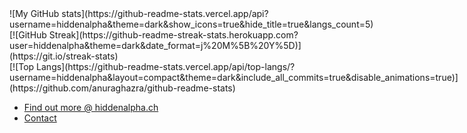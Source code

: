 
<div style="display:inline-block">
  ![My GitHub stats](https://github-readme-stats.vercel.app/api?username=hiddenalpha&theme=dark&show_icons=true&hide_title=true&langs_count=5)
</div>

<div style="display:inline-block">
  [![GitHub Streak](https://github-readme-streak-stats.herokuapp.com?user=hiddenalpha&theme=dark&date_format=j%20M%5B%20Y%5D)](https://git.io/streak-stats)
</div>

<div style="display:inline-block">
  [![Top Langs](https://github-readme-stats.vercel.app/api/top-langs/?username=hiddenalpha&layout=compact&theme=dark&include_all_commits=true&disable_animations=true)](https://github.com/anuraghazra/github-readme-stats)
</div>

- [Find out more @ hiddenalpha.ch](https://hiddenalpha.ch)
- [Contact](https://hiddenalpha.ch/slnk/id/1:c0n74ct)

